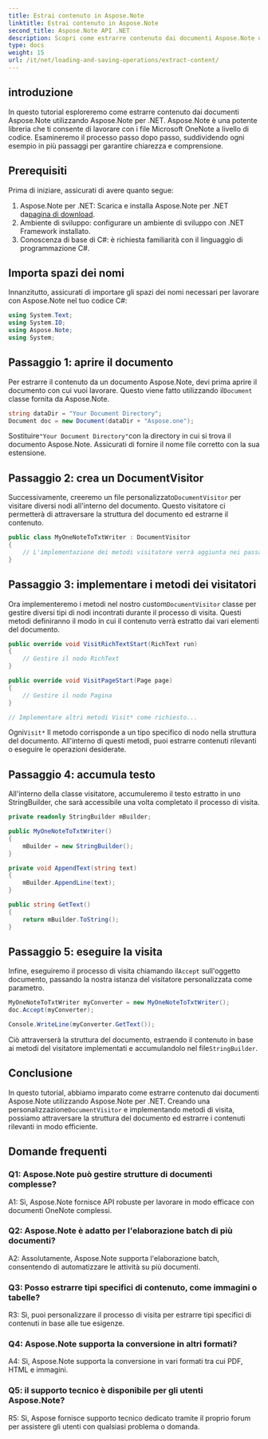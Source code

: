 ```yaml
---
title: Estrai contenuto in Aspose.Note
linktitle: Estrai contenuto in Aspose.Note
second_title: Aspose.Note API .NET
description: Scopri come estrarre contenuto dai documenti Aspose.Note utilizzando Aspose.Note per .NET. Questo tutorial completo ti guida attraverso il processo passo dopo passo.
type: docs
weight: 15
url: /it/net/loading-and-saving-operations/extract-content/
---
```

## introduzione

In questo tutorial esploreremo come estrarre contenuto dai documenti Aspose.Note utilizzando Aspose.Note per .NET. Aspose.Note è una potente libreria che ti consente di lavorare con i file Microsoft OneNote a livello di codice. Esamineremo il processo passo dopo passo, suddividendo ogni esempio in più passaggi per garantire chiarezza e comprensione.

## Prerequisiti

Prima di iniziare, assicurati di avere quanto segue:

1.  Aspose.Note per .NET: Scarica e installa Aspose.Note per .NET da[pagina di download](https://releases.aspose.com/note/net/).
2. Ambiente di sviluppo: configurare un ambiente di sviluppo con .NET Framework installato.
3. Conoscenza di base di C#: è richiesta familiarità con il linguaggio di programmazione C#.

## Importa spazi dei nomi

Innanzitutto, assicurati di importare gli spazi dei nomi necessari per lavorare con Aspose.Note nel tuo codice C#:

```csharp
using System.Text;
using System.IO;
using Aspose.Note;
using System;
```

## Passaggio 1: aprire il documento

 Per estrarre il contenuto da un documento Aspose.Note, devi prima aprire il documento con cui vuoi lavorare. Questo viene fatto utilizzando il`Document` classe fornita da Aspose.Note.

```csharp
string dataDir = "Your Document Directory";
Document doc = new Document(dataDir + "Aspose.one");
```

 Sostituire`"Your Document Directory"`con la directory in cui si trova il documento Aspose.Note. Assicurati di fornire il nome file corretto con la sua estensione.

## Passaggio 2: crea un DocumentVisitor

 Successivamente, creeremo un file personalizzato`DocumentVisitor` per visitare diversi nodi all'interno del documento. Questo visitatore ci permetterà di attraversare la struttura del documento ed estrarne il contenuto.

```csharp
public class MyOneNoteToTxtWriter : DocumentVisitor
{
    // L'implementazione dei metodi visitatore verrà aggiunta nei passaggi successivi.
}
```

## Passaggio 3: implementare i metodi dei visitatori

 Ora implementeremo i metodi nel nostro custom`DocumentVisitor` classe per gestire diversi tipi di nodi incontrati durante il processo di visita. Questi metodi definiranno il modo in cui il contenuto verrà estratto dai vari elementi del documento.

```csharp
public override void VisitRichTextStart(RichText run)
{
    // Gestire il nodo RichText
}

public override void VisitPageStart(Page page)
{
    // Gestire il nodo Pagina
}

// Implementare altri metodi Visit* come richiesto...
```

 Ogni`Visit*` Il metodo corrisponde a un tipo specifico di nodo nella struttura del documento. All'interno di questi metodi, puoi estrarre contenuti rilevanti o eseguire le operazioni desiderate.

## Passaggio 4: accumula testo

All'interno della classe visitatore, accumuleremo il testo estratto in uno StringBuilder, che sarà accessibile una volta completato il processo di visita.

```csharp
private readonly StringBuilder mBuilder;

public MyOneNoteToTxtWriter()
{
    mBuilder = new StringBuilder();
}

private void AppendText(string text)
{
    mBuilder.AppendLine(text);
}

public string GetText()
{
    return mBuilder.ToString();
}
```

## Passaggio 5: eseguire la visita

 Infine, eseguiremo il processo di visita chiamando il`Accept` sull'oggetto documento, passando la nostra istanza del visitatore personalizzata come parametro.

```csharp
MyOneNoteToTxtWriter myConverter = new MyOneNoteToTxtWriter();
doc.Accept(myConverter);

Console.WriteLine(myConverter.GetText());
```

 Ciò attraverserà la struttura del documento, estraendo il contenuto in base ai metodi del visitatore implementati e accumulandolo nel file`StringBuilder`.

## Conclusione

 In questo tutorial, abbiamo imparato come estrarre contenuto dai documenti Aspose.Note utilizzando Aspose.Note per .NET. Creando una personalizzazione`DocumentVisitor` e implementando metodi di visita, possiamo attraversare la struttura del documento ed estrarre i contenuti rilevanti in modo efficiente.

## Domande frequenti

### Q1: Aspose.Note può gestire strutture di documenti complesse?

A1: Sì, Aspose.Note fornisce API robuste per lavorare in modo efficace con documenti OneNote complessi.

### Q2: Aspose.Note è adatto per l'elaborazione batch di più documenti?

A2: Assolutamente, Aspose.Note supporta l'elaborazione batch, consentendo di automatizzare le attività su più documenti.

### Q3: Posso estrarre tipi specifici di contenuto, come immagini o tabelle?

R3: Sì, puoi personalizzare il processo di visita per estrarre tipi specifici di contenuti in base alle tue esigenze.

### Q4: Aspose.Note supporta la conversione in altri formati?

A4: Sì, Aspose.Note supporta la conversione in vari formati tra cui PDF, HTML e immagini.

### Q5: il supporto tecnico è disponibile per gli utenti Aspose.Note?

R5: Sì, Aspose fornisce supporto tecnico dedicato tramite il proprio forum per assistere gli utenti con qualsiasi problema o domanda.
